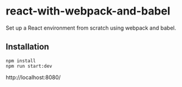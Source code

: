 # react-with-webpack-and-babel

Set up a React environment from scratch using webpack and babel.

## Installation

```
npm install
npm run start:dev
```

http://localhost:8080/